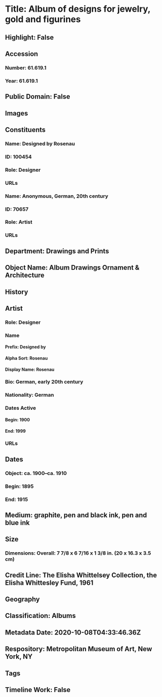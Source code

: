 # Title: Album of designs for jewelry, gold and figurines
## Highlight: False
## Accession
### Number: 61.619.1
### Year: 61.619.1
## Public Domain: False
## Images
## Constituents
### Name: Designed by Rosenau
### ID: 100454
### Role: Designer
### URLs
### Name: Anonymous, German, 20th century
### ID: 70657
### Role: Artist
### URLs
## Department: Drawings and Prints
## Object Name: Album Drawings Ornament & Architecture
## History
## Artist
### Role: Designer
### Name
#### Prefix: Designed by
#### Alpha Sort: Rosenau
#### Display Name: Rosenau
### Bio: German, early 20th century
### Nationality: German
### Dates Active
#### Begin: 1900
#### End: 1999
### URLs
## Dates
### Object: ca. 1900–ca. 1910
### Begin: 1895
### End: 1915
## Medium: graphite, pen and black ink, pen and blue ink
## Size
### Dimensions: Overall: 7 7/8 x 6 7/16 x 1 3/8 in. (20 x 16.3 x 3.5 cm)
## Credit Line: The Elisha Whittelsey Collection, the Elisha Whittesley Fund, 1961
## Geography
## Classification: Albums
## Metadata Date: 2020-10-08T04:33:46.36Z
## Respository: Metropolitan Museum of Art, New York, NY
## Tags
## Timeline Work: False